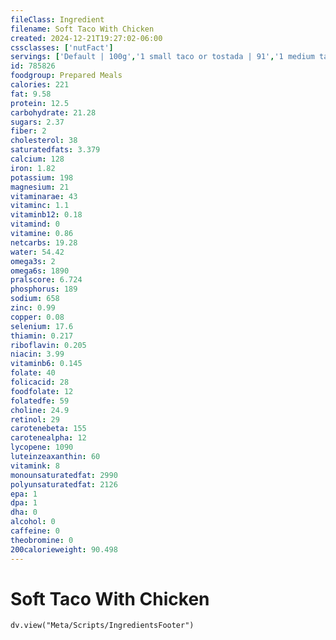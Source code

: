 ```yaml
---
fileClass: Ingredient
filename: Soft Taco With Chicken
created: 2024-12-21T19:27:02-06:00
cssclasses: ['nutFact']
servings: ['Default | 100g','1 small taco or tostada | 91','1 medium taco or tostada | 115','1 large taco or tostada | 165','1 taco or tostada, ns size | 115','1 cup | 110']
id: 785826
foodgroup: Prepared Meals
calories: 221
fat: 9.58
protein: 12.5
carbohydrate: 21.28
sugars: 2.37
fiber: 2
cholesterol: 38
saturatedfats: 3.379
calcium: 128
iron: 1.82
potassium: 198
magnesium: 21
vitaminarae: 43
vitaminc: 1.1
vitaminb12: 0.18
vitamind: 0
vitamine: 0.86
netcarbs: 19.28
water: 54.42
omega3s: 2
omega6s: 1890
pralscore: 6.724
phosphorus: 189
sodium: 658
zinc: 0.99
copper: 0.08
selenium: 17.6
thiamin: 0.217
riboflavin: 0.205
niacin: 3.99
vitaminb6: 0.145
folate: 40
folicacid: 28
foodfolate: 12
folatedfe: 59
choline: 24.9
retinol: 29
carotenebeta: 155
carotenealpha: 12
lycopene: 1090
luteinzeaxanthin: 60
vitamink: 8
monounsaturatedfat: 2990
polyunsaturatedfat: 2126
epa: 1
dpa: 1
dha: 0
alcohol: 0
caffeine: 0
theobromine: 0
200calorieweight: 90.498
---
```


# Soft Taco With Chicken

```dataviewjs
dv.view("Meta/Scripts/IngredientsFooter")
```